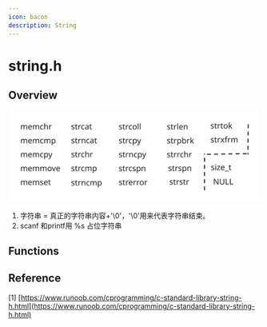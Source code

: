 ```yaml
---
icon: bacon
description: String
---
```


# string.h

## Overview

<img src="../.gitbook/assets/file.excalidraw.svg" alt="https://www.runoob.com/ [1]" class="gitbook-drawing">

1. 字符串 = 真正的字符串内容+'\0'，'\0'用来代表字符串结束。
2. scanf 和printf用 %s 占位字符串

## Functions





## Reference

\[1] [https://www.runoob.com/cprogramming/c-standard-library-string-h.html](https://www.runoob.com/cprogramming/c-standard-library-string-h.html)





















